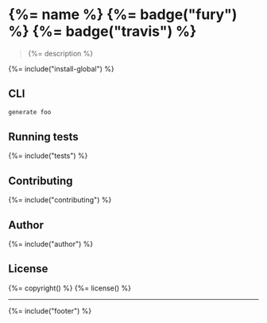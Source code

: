 # {%= name %} {%= badge("fury") %} {%= badge("travis") %}

> {%= description %}

{%= include("install-global") %}

## CLI

```js
generate foo
```

## Running tests
{%= include("tests") %}

## Contributing
{%= include("contributing") %}

## Author
{%= include("author") %}

## License
{%= copyright() %}
{%= license() %}

***

{%= include("footer") %}
